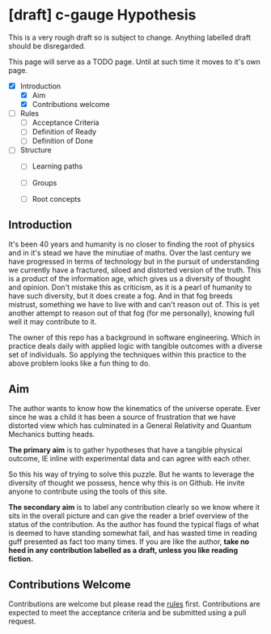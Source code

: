 # [draft] c-gauge Hypothesis

This is a very rough draft so is subject to change. Anything labelled draft should be disregarded.

This page will serve as a TODO page. Until at such time it moves to it's own page.

- [x] Introduction
  - [x] Aim
  - [x] Contributions welcome
- [ ] Rules
  - [ ] Acceptance Criteria
  - [ ] Definition of Ready
  - [ ] Definition of Done
- [ ] Structure
  - [ ] Learning paths
  - [ ] Groups
  - [ ] Root concepts


## Introduction

It's been 40 years and humanity is no closer to finding the root of physics and in it's stead we have the minutiae of maths. Over the last century we have progressed in terms of technology but in the pursuit of understanding we currently have a fractured, siloed and distorted version of the truth. This is a product of the information age, which gives us a diversity of thought and opinion. Don't mistake this as criticism, as it is a pearl of humanity to have such diversity, but it does create a fog. And in that fog breeds mistrust, something we have to live with and can't reason out of. This is yet another attempt to reason out of that fog (for me personally), knowing full well it may contribute to it.

The owner of this repo has a background in software engineering. Which in practice deals daily with applied logic with tangible outcomes with a diverse set of individuals. So applying the techniques within this practice to the above problem looks like a fun thing to do.


## Aim

The author wants to know how the kinematics of the universe operate. Ever since he was a child it has been a source of frustration that we have distorted view which has culminated in a General Relativity and Quantum Mechanics butting heads.

**The primary aim** is to gather hypotheses that have a tangible physical outcome, IE inline with experimental data and can agree with each other.

So this his way of trying to solve this puzzle. But he wants to leverage the diversity of thought we possess, hence why this is on Github. He invite anyone to contribute using the tools of this site.

**The secondary aim** is to label any contribution clearly so we know where it sits in the overall picture and can give the reader a brief overview of the status of the contribution. As the author has found the typical flags of what is deemed to have standing somewhat fail, and has wasted time in reading guff presented as fact too many times. If you are like the author, **take no heed in any contribution labelled as a draft, unless you like reading fiction.**


## Contributions Welcome

Contributions are welcome but please read the [rules](./rules.md) first. Contributions are expected to meet the acceptance criteria and be submitted using a pull request.
